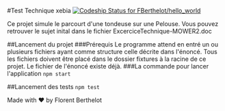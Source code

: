#Test Technique xebia
[ ![Codeship Status for FBerthelot/hello_world](https://codeship.com/projects/bafc8d10-0216-0133-d8a4-3eeec0a057c8/status?branch=master)](https://codeship.com/projects/88812)

Ce projet simule le parcourt d'une tondeuse sur une Pelouse.
Vous pouvez retrouver le sujet inital dans le fichier ExcerciceTechnique-MOWER2.doc

##Lancement du projet
###Prérequis
Le programme attend en entré un ou plusieurs fichiers ayant comme structure celle décrite dans l'énoncé.
Tous les fichiers doivent être placé dans le dossier fixtures à la racine de ce projet.
Le fichier de l'énoncé existe déjà.
###La commande pour lancer l'application
`npm start`

##Lancement des tests
`npm test`


Made with ❤ by Florent Berthelot
